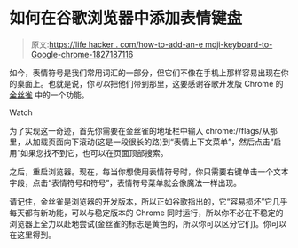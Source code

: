 # 如何在谷歌浏览器中添加表情键盘

> 原文:[https://life hacker . com/how-to-add-an-e moji-keyboard-to-Google-chrome-1827187116](https://lifehacker.com/how-to-add-an-emoji-keyboard-to-google-chrome-1827187116)

如今，表情符号是我们常用词汇的一部分，但它们不像在手机上那样容易出现在你的桌面上。也就是说，你*可以*把他们带到那里，这要感谢谷歌开发版 Chrome 的 [金丝雀](https://www.google.com/chrome/browser/canary.html) 中的一个功能。

Watch

为了实现这一奇迹，首先你需要在金丝雀的地址栏中输入 chrome://flags/从那里，从加载页面向下滚动(这是一段很长的路)到“表情上下文菜单”，然后点击“启用”如果您找不到它，也可以在页面顶部搜索。

之后，重启浏览器。现在，每当你想使用表情符号时，你只需要右键单击一个文本字段，点击“表情符号和符号”，表情符号菜单就会像魔法一样出现。

请记住，金丝雀是浏览器的开发版本，所以正如谷歌指出的，它“容易损坏”它几乎每天都有新功能，可以与稳定版本的 Chrome 同时运行，所以你不必在不稳定的浏览器上全力以赴地尝试(金丝雀的标志是黄色的，所以你可以区分它们)。你可以在这里得到。